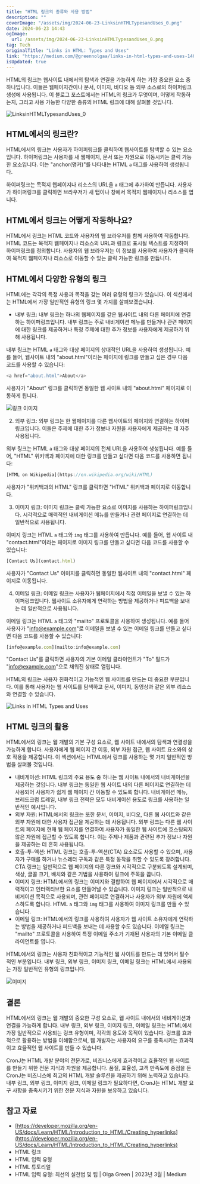 ```yaml
---
title: "HTML 링크의 종류와 사용 방법"
description: ""
coverImage: "/assets/img/2024-06-23-LinksinHTMLTypesandUses_0.png"
date: 2024-06-23 14:43
ogImage: 
  url: /assets/img/2024-06-23-LinksinHTMLTypesandUses_0.png
tag: Tech
originalTitle: "Links in HTML: Types and Uses"
link: "https://medium.com/@greennolgaa/links-in-html-types-and-uses-1406153a6da5"
isUpdated: true
---
```





HTML의 링크는 웹사이트 내에서의 탐색과 연결을 가능하게 하는 가장 중요한 요소 중 하나입니다. 이들은 웹페이지간이나 문서, 이미지, 비디오 등 외부 소스로의 하이퍼링크 생성에 사용됩니다. 이 블로그 포스트에서는 HTML의 링크가 무엇이며, 어떻게 작동하는지, 그리고 사용 가능한 다양한 종류의 HTML 링크에 대해 살펴볼 것입니다.

![LinksinHTMLTypesandUses_0](/assets/img/2024-06-23-LinksinHTMLTypesandUses_0.png)

## HTML에서의 링크란?

HTML에서의 링크는 사용자가 하이퍼링크를 클릭하여 웹사이트를 탐색할 수 있는 요소입니다. 하이퍼링크는 사용자를 새 웹페이지, 문서 또는 자원으로 이동시키는 클릭 가능한 요소입니다. 이는 "anchor(앵커)"를 나타내는 HTML `a` 태그를 사용하여 생성됩니다.

<div class="content-ad"></div>

하이퍼링크는 목적지 웹페이지나 리소스의 URL을 `a` 태그에 추가하여 만듭니다. 사용자가 하이퍼링크를 클릭하면 브라우저가 새 탭이나 창에서 목적지 웹페이지나 리소스를 엽니다.

## HTML에서 링크는 어떻게 작동하나요?

HTML에서 링크는 HTML 코드와 사용자의 웹 브라우저를 함께 사용하여 작동합니다. HTML 코드는 목적지 웹페이지나 리소스의 URL과 링크로 표시될 텍스트를 지정하여 하이퍼링크를 정의합니다. 사용자의 웹 브라우저는 이 정보를 사용하여 사용자가 클릭하여 목적지 웹페이지나 리소스로 이동할 수 있는 클릭 가능한 링크를 만듭니다.

## HTML에서 다양한 유형의 링크

<div class="content-ad"></div>

HTML에는 각각의 특정 사용과 목적을 갖는 여러 유형의 링크가 있습니다. 이 섹션에서는 HTML에서 가장 일반적인 유형의 링크 몇 가지를 살펴보겠습니다.

- 내부 링크: 내부 링크는 하나의 웹페이지를 같은 웹사이트 내의 다른 페이지에 연결하는 하이퍼링크입니다. 내부 링크는 주로 내비게이션 메뉴를 만들거나 관련 페이지에 대한 링크를 제공하거나 특정 주제에 대한 추가 정보를 사용자에게 제공하기 위해 사용됩니다.

내부 링크는 HTML `a` 태그와 대상 페이지의 상대적인 URL을 사용하여 생성됩니다. 예를 들어, 웹사이트 내의 "about.html"이라는 페이지에 링크를 만들고 싶은 경우 다음 코드를 사용할 수 있습니다:

```js
<a href="about.html">About</a>
```

<div class="content-ad"></div>

사용자가 "About" 링크를 클릭하면 동일한 웹 사이트 내의 "about.html" 페이지로 이동하게 됩니다.

![링크 이미지](/assets/img/2024-06-23-LinksinHTMLTypesandUses_1.png)

2. 외부 링크: 외부 링크는 한 웹페이지를 다른 웹사이트의 페이지와 연결하는 하이퍼링크입니다. 이들은 주제에 대한 추가 정보나 자원을 사용자에게 제공하는 데 자주 사용됩니다.

외부 링크는 HTML `a` 태그와 대상 페이지의 전체 URL을 사용하여 생성됩니다. 예를 들어, "HTML" 위키백과 페이지에 대한 링크를 만들고 싶다면 다음 코드를 사용하면 됩니다:

<div class="content-ad"></div>

```js
[HTML on Wikipedia](https://en.wikipedia.org/wiki/HTML)
```

사용자가 "위키백과의 HTML" 링크를 클릭하면 "HTML" 위키백과 페이지로 이동합니다.

3. 이미지 링크: 이미지 링크는 클릭 가능한 요소로 이미지를 사용하는 하이퍼링크입니다. 시각적으로 매력적인 내비게이션 메뉴를 만들거나 관련 페이지로 연결하는 데 일반적으로 사용됩니다.

이미지 링크는 HTML `a` 태그와 `img` 태그를 사용하여 만듭니다. 예를 들어, 웹 사이트 내 "contact.html"이라는 페이지로 이미지 링크를 만들고 싶다면 다음 코드를 사용할 수 있습니다:


<div class="content-ad"></div>

```js
[Contact Us](contact.html)
```

사용자가 "Contact Us" 이미지를 클릭하면 동일한 웹사이트 내의 "contact.html" 페이지로 이동됩니다.

4. 이메일 링크: 이메일 링크는 사용자가 웹페이지에서 직접 이메일을 보낼 수 있는 하이퍼링크입니다. 웹사이트 소유자에게 연락하는 방법을 제공하거나 피드백을 보내는 데 일반적으로 사용됩니다.

이메일 링크는 HTML `a` 태그와 "mailto" 프로토콜을 사용하여 생성됩니다. 예를 들어 사용자가 "info@example.com"로 이메일을 보낼 수 있는 이메일 링크를 만들고 싶다면 다음 코드를 사용할 수 있습니다:

<div class="content-ad"></div>

```js
[info@example.com](mailto:info@example.com)
```

"Contact Us"를 클릭하면 사용자의 기본 이메일 클라이언트가 "To" 필드가 "info@example.com"으로 채워진 상태로 열립니다.

HTML의 링크는 사용자 친화적이고 기능적인 웹 사이트를 만드는 데 중요한 부분입니다. 이를 통해 사용자는 웹 사이트를 탐색하고 문서, 이미지, 동영상과 같은 외부 리소스와 연결할 수 있습니다.

![Links in HTML Types and Uses](/assets/img/2024-06-23-LinksinHTMLTypesandUses_2.png)


<div class="content-ad"></div>

## HTML 링크의 활용

HTML에서의 링크는 웹 개발의 기본 구성 요소로, 웹 사이트 내에서의 탐색과 연결성을 가능하게 합니다. 사용자에게 웹 페이지 간 이동, 외부 자원 접근, 웹 사이트 요소와의 상호 작용을 제공합니다. 이 섹션에서는 HTML에서 링크를 사용하는 몇 가지 일반적인 방법을 살펴볼 것입니다.

- 내비게이션: HTML 링크의 주요 용도 중 하나는 웹 사이트 내에서의 내비게이션을 제공하는 것입니다. 내부 링크는 동일한 웹 사이트 내의 다른 페이지로 연결하는 데 사용되어 사용자가 쉽게 웹 페이지 간 이동할 수 있도록 합니다. 내비게이션 메뉴, 브레드크럼 트레일, 내부 링크 전략은 모두 내비게이션 용도로 링크를 사용하는 일반적인 예시입니다.
- 외부 자원: HTML에서의 링크는 또한 문서, 이미지, 비디오, 다른 웹 사이트와 같은 외부 자원에 대한 사용자 접근을 제공하는 데 사용됩니다. 외부 링크는 다른 웹 사이트의 페이지에 현재 웹 페이지를 연결하여 사용자가 동일한 웹 사이트에 호스팅되지 않은 자원에 접근할 수 있도록 합니다. 이는 주제나 제품과 관련된 추가 정보나 자원을 제공하는 데 흔히 사용됩니다.
- 호출-투-액션: HTML 링크는 호출-투-액션(CTA) 요소로도 사용할 수 있으며, 사용자가 구매를 하거나 뉴스레터 구독과 같은 특정 동작을 취할 수 있도록 장려합니다. CTA 링크는 일반적으로 웹 페이지의 다른 링크와 시각적으로 구분되도록 설계되며, 색상, 글꼴 크기, 배치와 같은 기법을 사용하여 링크에 주목을 끕니다.
- 이미지 링크: HTML에서의 링크는 이미지와 결합하여 웹 페이지에서 시각적으로 매력적이고 인터랙티브한 요소를 만들어낼 수 있습니다. 이미지 링크는 일반적으로 내비게이션 목적으로 사용되며, 관련 페이지로 연결하거나 사용자가 외부 자원에 액세스하도록 합니다. HTML `a` 태그와 `img` 태그를 사용하여 이미지 링크를 만들 수 있습니다.
- 이메일 링크: HTML에서의 링크를 사용하여 사용자가 웹 사이트 소유자에게 연락하는 방법을 제공하거나 피드백을 보내는 데 사용할 수도 있습니다. 이메일 링크는 "mailto" 프로토콜을 사용하여 특정 이메일 주소가 기재된 사용자의 기본 이메일 클라이언트를 엽니다.

HTML에서의 링크는 사용자 친화적이고 기능적인 웹 사이트를 만드는 데 있어서 필수적인 부분입니다. 내부 링크, 외부 링크, 이미지 링크, 이메일 링크는 HTML에서 사용되는 가장 일반적인 유형의 링크입니다.

<div class="content-ad"></div>

![이미지](/assets/img/2024-06-23-LinksinHTMLTypesandUses_3.png)

## 결론

HTML에서의 링크는 웹 개발의 중요한 구성 요소로, 웹 사이트 내에서의 네비게이션과 연결을 가능하게 합니다. 내부 링크, 외부 링크, 이미지 링크, 이메일 링크는 HTML에서 가장 일반적으로 사용되는 링크 유형이며, 각각의 용도와 목적이 있습니다. 링크를 효과적으로 활용하는 방법을 이해함으로써, 웹 개발자는 사용자의 요구를 충족시키는 효과적이고 효율적인 웹 사이트를 만들 수 있습니다.

CronJ는 HTML 개발 분야의 전문가로, 비즈니스에게 효과적이고 효율적인 웹 사이트를 만들기 위한 전문 지식과 자원을 제공합니다. 품질, 효율성, 고객 만족도에 중점을 둔 CronJ는 비즈니스에 최고의 HTML 개발 솔루션을 제공하기 위해 노력하고 있습니다. 내부 링크, 외부 링크, 이미지 링크, 이메일 링크가 필요하다면, CronJ는 HTML 개발 요구 사항을 충족시키기 위한 전문 지식과 자원을 보유하고 있습니다.

<div class="content-ad"></div>

## 참고 자료

- [https://developer.mozilla.org/en-US/docs/Learn/HTML/Introduction_to_HTML/Creating_hyperlinks](https://developer.mozilla.org/en-US/docs/Learn/HTML/Introduction_to_HTML/Creating_hyperlinks)
- HTML 링크
- HTML 입력 유형
- HTML 튜토리얼
- HTML 입력 유형: 최선의 실천법 및 팁 | Olga Green | 2023년 3월 | Medium